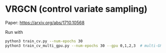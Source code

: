 VRGCN (control variate sampling)
================================

Paper: https://arxiv.org/abs/1710.10568

Run with

```bash
python3 train_cv.py --num-epochs 30
python3 train_cv_multi_gpu.py --num-epochs 30 --gpu 0,1,2,3  # multi-GPU
```
